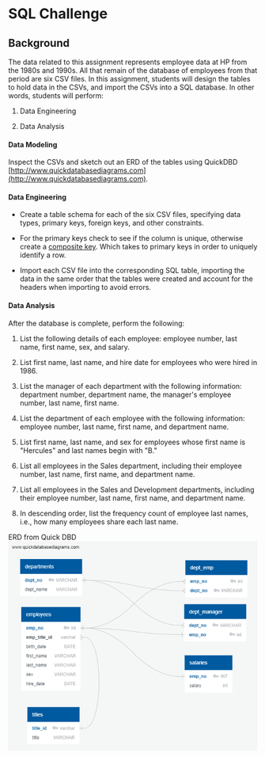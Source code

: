 # SQL Challenge


## Background
The data related to this assignment represents employee data at HP from the 1980s and 1990s. All that remain of the database of employees from that period are six CSV files. In this assignment, students will design the tables to hold data in the CSVs, and import the CSVs into a SQL database. In other words, students will perform:

1. Data Engineering

3. Data Analysis

#### Data Modeling

Inspect the CSVs and sketch out an ERD of the tables using QuickDBD [http://www.quickdatabasediagrams.com](http://www.quickdatabasediagrams.com).

#### Data Engineering

* Create a table schema for each of the six CSV files, specifying data types, primary keys, foreign keys, and other constraints.

* For the primary keys check to see if the column is unique, otherwise create a [composite key](https://en.wikipedia.org/wiki/Compound_key). Which takes to primary keys in order to uniquely identify a row.

* Import each CSV file into the corresponding SQL table, importing the data in the same order that the tables were created and account for the headers when importing to avoid errors.

#### Data Analysis

After the database is complete, perform the following:

1. List the following details of each employee: employee number, last name, first name, sex, and salary.

2. List first name, last name, and hire date for employees who were hired in 1986.

3. List the manager of each department with the following information: department number, department name, the manager's employee number, last name, first name.

4. List the department of each employee with the following information: employee number, last name, first name, and department name.

5. List first name, last name, and sex for employees whose first name is "Hercules" and last names begin with "B."

6. List all employees in the Sales department, including their employee number, last name, first name, and department name.

7. List all employees in the Sales and Development departments, including their employee number, last name, first name, and department name.

8. In descending order, list the frequency count of employee last names, i.e., how many employees share each last name.

ERD from Quick DBD
![](https://github.com/adriana-icasiano/sql-challenge/blob/ba685c94479da1afbda26826e11b315617cdc853/EmployeeSQL/QuickDBD-Free%20Diagram.png)
